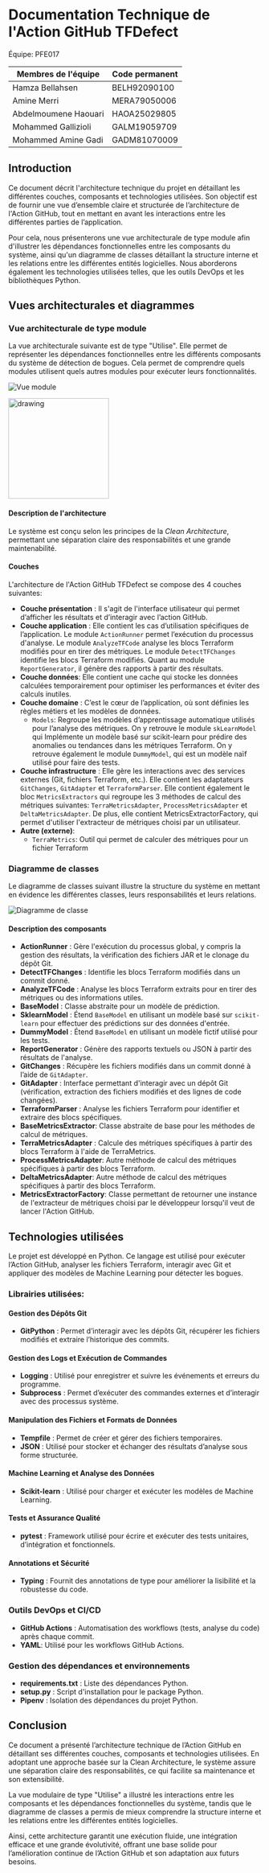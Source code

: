 # Documentation Technique de l'Action GitHub TFDefect

Équipe: PFE017

|Membres de l'équipe| Code permanent |
|-------------------|----------------|
|Hamza Bellahsen    | BELH92090100   |
|Amine Merri     |  MERA79050006  |
|Abdelmoumene Haouari    |  HAOA25029805  |
|Mohammed Gallizioli     |  GALM19059709  |
|Mohammed Amine Gadi     |  GADM81070009  |



## Introduction

Ce document décrit l'architecture technique du projet en détaillant les différentes couches, composants et technologies utilisées. Son objectif est de fournir une vue d’ensemble claire et structurée de l’architecture de l'Action GitHub, tout en mettant en avant les interactions entre les différentes parties de l’application.

Pour cela, nous présenterons une vue architecturale de type module afin d'illustrer les dépendances fonctionnelles entre les composants du système, ainsi qu'un diagramme de classes détaillant la structure interne et les relations entre les différentes entités logicielles. Nous aborderons également les technologies utilisées telles, que les outils DevOps et les bibliothèques Python.

<div style="page-break-before:always"></div>

## Vues architecturales et diagrammes

### Vue architecturale de type module

La vue architecturale suivante est de type "Utilise". Elle permet de représenter les dépendances fonctionnelles entre les différents composants du système de détection de bogues. Cela permet de comprendre quels modules utilisent quels autres modules pour exécuter leurs fonctionnalités.

![Vue module](../diagrams/architecturalView.png)

<img src="../diagrams/legendeModule.png" alt="drawing" width="200"/>

#### Description de l'architecture

Le système est conçu selon les principes de la *Clean Architecture*, permettant une séparation claire des responsabilités et une grande maintenabilité.

#### Couches
L'architecture de l'Action GitHub TFDefect se compose des 4 couches suivantes:

- **Couche présentation** : Il s'agit de l'interface utilisateur qui permet d’afficher les résultats et d’interagir avec l’action GitHub.
- **Couche application** : Elle contient les cas d’utilisation spécifiques de l’application. Le module `ActionRunner` permet l’exécution du processus d'analyse. Le module `AnalyzeTFCode` analyse les blocs Terraform modifiés pour en tirer des métriques. Le module `DetectTFChanges` identifie les blocs Terraform modifiés. Quant au module `ReportGenerator`, il génère des rapports à partir des résultats.
- **Couche données**: Elle contient une cache qui stocke les données calculées temporairement pour optimiser les performances et éviter des calculs inutiles.
- **Couche domaine** : C’est le cœur de l’application, où sont définies les règles métiers et les modèles de données.
  - `Models`: Regroupe les modèles d’apprentissage automatique utilisés pour l’analyse des métriques. On y retrouve le module `skLearnModel` qui Implémente un modèle basé sur scikit-learn pour prédire des anomalies ou tendances dans les métriques Terraform. On y retrouve également le module `DummyModel`, qui est un modèle naïf utilisé pour faire des tests.
- **Couche infrastructure** : Elle gère les interactions avec des services externes (Git, fichiers Terraform, etc.). Elle contient les adaptateurs `GitChanges`, `GitAdapter` et `TerraformParser`. Elle contient également le bloc `MetricsExtractors` qui regroupe les 3 méthodes de calcul des métriques suivantes: `TerraMetricsAdapter`, `ProcessMetricsAdapter` et `DeltaMetricsAdapter`. De plus, elle contient MetricsExtractorFactory, qui permet d'utiliser l'extracteur de métriques choisi par un utilisateur.
- **Autre (externe)**:
  - `TerraMetrics`: Outil qui permet de calculer des métriques pour un fichier Terraform 

<div style="page-break-before:always"></div>

### Diagramme de classes

Le diagramme de classes suivant illustre la structure du système en mettant en évidence les différentes classes, leurs responsabilités et leurs relations.  

![Diagramme de classe](../diagrams/classDiagram.png)



#### Description des composants

- **ActionRunner** : Gère l'exécution du processus global, y compris la gestion des résultats, la vérification des fichiers JAR et le clonage du dépôt Git.  
- **DetectTFChanges** : Identifie les blocs Terraform modifiés dans un commit donné.  
- **AnalyzeTFCode** : Analyse les blocs Terraform extraits pour en tirer des métriques ou des informations utiles.
- **BaseModel** : Classe abstraite pour un modèle de prédiction.  
- **SklearnModel** : Étend `BaseModel` en utilisant un modèle basé sur `scikit-learn` pour effectuer des prédictions sur des données d'entrée. 
- **DummyModel** : Étend `BaseModel` en utilisant un modèle fictif utilisé pour les tests.
- **ReportGenerator** : Génère des rapports textuels ou JSON à partir des résultats de l'analyse.  
- **GitChanges** : Récupère les fichiers modifiés dans un commit donné à l’aide de `GitAdapter`.  
- **GitAdapter** : Interface permettant d'interagir avec un dépôt Git (vérification, extraction des fichiers modifiés et des lignes de code changées).  
- **TerraformParser** : Analyse les fichiers Terraform pour identifier et extraire des blocs spécifiques.  
- **BaseMetricsExtractor**: Classe abstraite de base pour les méthodes de calcul de métriques.
- **TerraMetricsAdapter** : Calcule des métriques spécifiques à partir des blocs Terraform à l'aide de TerraMetrics.  
- **ProcessMetricsAdapter**: Autre méthode de calcul des métriques spécifiques à partir des blocs Terraform.
- **DeltaMetricsAdapter**: Autre méthode de calcul des métriques spécifiques à partir des blocs Terraform.
- **MetricsExtractorFactory**: Classe permettant de retourner une instance de l'extracteur de métriques choisi par le développeur lorsqu'il veut de lancer l'Action GitHub.
  
<div style="page-break-before:always"></div>

## Technologies utilisées

Le projet est développé en Python. Ce langage est utilisé pour exécuter l’Action GitHub, analyser les fichiers Terraform, interagir avec Git et appliquer des modèles de Machine Learning pour détecter les bogues.

### Librairies utilisées:

#### Gestion des Dépôts Git
- **GitPython** : Permet d’interagir avec les dépôts Git, récupérer les fichiers modifiés et extraire l’historique des commits.  

#### Gestion des Logs et Exécution de Commandes 
- **Logging** : Utilisé pour enregistrer et suivre les événements et erreurs du programme.  
- **Subprocess** : Permet d’exécuter des commandes externes et d’interagir avec des processus système.  

#### Manipulation des Fichiers et Formats de Données
- **Tempfile** : Permet de créer et gérer des fichiers temporaires.  
- **JSON** : Utilisé pour stocker et échanger des résultats d’analyse sous forme structurée.  

#### Machine Learning et Analyse des Données
- **Scikit-learn** : Utilisé pour charger et exécuter les modèles de Machine Learning. 

#### Tests et Assurance Qualité  
- **pytest** : Framework utilisé pour écrire et exécuter des tests unitaires, d’intégration et fonctionnels. 

#### Annotations et Sécurité
- **Typing** : Fournit des annotations de type pour améliorer la lisibilité et la robustesse du code.  

### Outils DevOps et CI/CD
-  **GitHub Actions** : Automatisation des workflows (tests, analyse du code) après chaque commit.
-  **YAML**: Utilisé pour les workflows GitHub Actions.

### Gestion des dépendances et environnements
- **requirements.txt** : Liste des dépendances Python.
- **setup.py** : Script d'installation pour le package Python.
- **Pipenv** : Isolation des dépendances du projet Python.

<div style="page-break-before:always"></div>

## Conclusion
Ce document a présenté l’architecture technique de l’Action GitHub en détaillant ses différentes couches, composants et technologies utilisées. En adoptant une approche basée sur la Clean Architecture, le système assure une séparation claire des responsabilités, ce qui facilite sa maintenance et son extensibilité.

La vue modulaire de type "Utilise" a illustré les interactions entre les composants et les dépendances fonctionnelles du système, tandis que le diagramme de classes a permis de mieux comprendre la structure interne et les relations entre les différentes entités logicielles.

Ainsi, cette architecture garantit une exécution fluide, une intégration efficace et une grande évolutivité, offrant une base solide pour l’amélioration continue de l’Action GitHub et son adaptation aux futurs besoins.